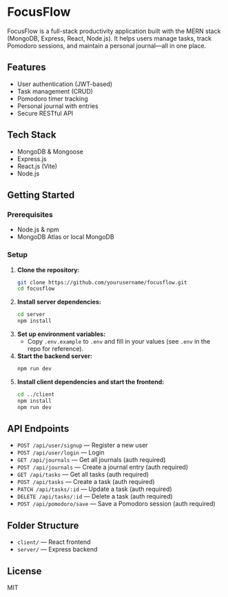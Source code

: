 # FocusFlow

FocusFlow is a full-stack productivity application built with the MERN stack (MongoDB, Express, React, Node.js). It helps users manage tasks, track Pomodoro sessions, and maintain a personal journal—all in one place.

## Features

- User authentication (JWT-based)
- Task management (CRUD)
- Pomodoro timer tracking
- Personal journal with entries
- Secure RESTful API

## Tech Stack

- MongoDB & Mongoose
- Express.js
- React.js (Vite)
- Node.js

## Getting Started

### Prerequisites
- Node.js & npm
- MongoDB Atlas or local MongoDB

### Setup

1. **Clone the repository:**
   ```bash
   git clone https://github.com/yourusername/focusflow.git
   cd focusflow
   ```
2. **Install server dependencies:**
   ```bash
   cd server
   npm install
   ```
3. **Set up environment variables:**
   - Copy `.env.example` to `.env` and fill in your values (see `.env` in the repo for reference).
4. **Start the backend server:**
   ```bash
   npm run dev
   ```
5. **Install client dependencies and start the frontend:**
   ```bash
   cd ../client
   npm install
   npm run dev
   ```

## API Endpoints

- `POST /api/user/signup` — Register a new user
- `POST /api/user/login` — Login
- `GET /api/journals` — Get all journals (auth required)
- `POST /api/journals` — Create a journal entry (auth required)
- `GET /api/tasks` — Get all tasks (auth required)
- `POST /api/tasks` — Create a task (auth required)
- `PATCH /api/tasks/:id` — Update a task (auth required)
- `DELETE /api/tasks/:id` — Delete a task (auth required)
- `POST /api/pomodoro/save` — Save a Pomodoro session (auth required)

## Folder Structure

- `client/` — React frontend
- `server/` — Express backend

## License

MIT
